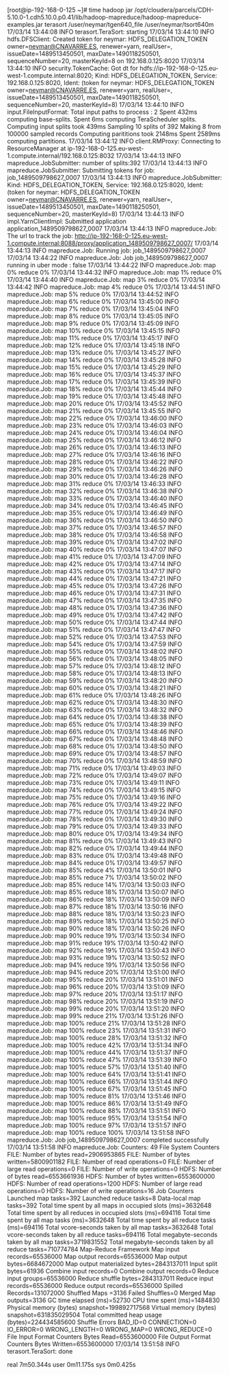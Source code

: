 [root@ip-192-168-0-125 ~]# time hadoop jar /opt/cloudera/parcels/CDH-5.10.0-1.cdh5.10.0.p0.41/lib/hadoop-mapreduce/hadoop-mapreduce-examples.jar terasort /user/neymar/tgen640_file /user/neymar/tsort640m
17/03/14 13:44:08 INFO terasort.TeraSort: starting
17/03/14 13:44:10 INFO hdfs.DFSClient: Created token for neymar: HDFS_DELEGATION_TOKEN owner=neymar@CNAVARRE.ES, renewer=yarn, realUser=, issueDate=1489513450501, maxDate=1490118250501, sequenceNumber=20, masterKeyId=8 on 192.168.0.125:8020
17/03/14 13:44:10 INFO security.TokenCache: Got dt for hdfs://ip-192-168-0-125.eu-west-1.compute.internal:8020; Kind: HDFS_DELEGATION_TOKEN, Service: 192.168.0.125:8020, Ident: (token for neymar: HDFS_DELEGATION_TOKEN owner=neymar@CNAVARRE.ES, renewer=yarn, realUser=, issueDate=1489513450501, maxDate=1490118250501, sequenceNumber=20, masterKeyId=8)
17/03/14 13:44:10 INFO input.FileInputFormat: Total input paths to process : 2
Spent 432ms computing base-splits.
Spent 6ms computing TeraScheduler splits.
Computing input splits took 439ms
Sampling 10 splits of 392
Making 8 from 100000 sampled records
Computing parititions took 2148ms
Spent 2589ms computing partitions.
17/03/14 13:44:12 INFO client.RMProxy: Connecting to ResourceManager at ip-192-168-0-125.eu-west-1.compute.internal/192.168.0.125:8032
17/03/14 13:44:13 INFO mapreduce.JobSubmitter: number of splits:392
17/03/14 13:44:13 INFO mapreduce.JobSubmitter: Submitting tokens for job: job_1489509798627_0007
17/03/14 13:44:13 INFO mapreduce.JobSubmitter: Kind: HDFS_DELEGATION_TOKEN, Service: 192.168.0.125:8020, Ident: (token for neymar: HDFS_DELEGATION_TOKEN owner=neymar@CNAVARRE.ES, renewer=yarn, realUser=, issueDate=1489513450501, maxDate=1490118250501, sequenceNumber=20, masterKeyId=8)
17/03/14 13:44:13 INFO impl.YarnClientImpl: Submitted application application_1489509798627_0007
17/03/14 13:44:13 INFO mapreduce.Job: The url to track the job: http://ip-192-168-0-125.eu-west-1.compute.internal:8088/proxy/application_1489509798627_0007/
17/03/14 13:44:13 INFO mapreduce.Job: Running job: job_1489509798627_0007
17/03/14 13:44:22 INFO mapreduce.Job: Job job_1489509798627_0007 running in uber mode : false
17/03/14 13:44:22 INFO mapreduce.Job:  map 0% reduce 0%
17/03/14 13:44:32 INFO mapreduce.Job:  map 1% reduce 0%
17/03/14 13:44:40 INFO mapreduce.Job:  map 3% reduce 0%
17/03/14 13:44:42 INFO mapreduce.Job:  map 4% reduce 0%
17/03/14 13:44:51 INFO mapreduce.Job:  map 5% reduce 0%
17/03/14 13:44:52 INFO mapreduce.Job:  map 6% reduce 0%
17/03/14 13:45:00 INFO mapreduce.Job:  map 7% reduce 0%
17/03/14 13:45:04 INFO mapreduce.Job:  map 8% reduce 0%
17/03/14 13:45:05 INFO mapreduce.Job:  map 9% reduce 0%
17/03/14 13:45:09 INFO mapreduce.Job:  map 10% reduce 0%
17/03/14 13:45:15 INFO mapreduce.Job:  map 11% reduce 0%
17/03/14 13:45:17 INFO mapreduce.Job:  map 12% reduce 0%
17/03/14 13:45:18 INFO mapreduce.Job:  map 13% reduce 0%
17/03/14 13:45:27 INFO mapreduce.Job:  map 14% reduce 0%
17/03/14 13:45:28 INFO mapreduce.Job:  map 15% reduce 0%
17/03/14 13:45:29 INFO mapreduce.Job:  map 16% reduce 0%
17/03/14 13:45:37 INFO mapreduce.Job:  map 17% reduce 0%
17/03/14 13:45:39 INFO mapreduce.Job:  map 18% reduce 0%
17/03/14 13:45:44 INFO mapreduce.Job:  map 19% reduce 0%
17/03/14 13:45:48 INFO mapreduce.Job:  map 20% reduce 0%
17/03/14 13:45:52 INFO mapreduce.Job:  map 21% reduce 0%
17/03/14 13:45:55 INFO mapreduce.Job:  map 22% reduce 0%
17/03/14 13:46:00 INFO mapreduce.Job:  map 23% reduce 0%
17/03/14 13:46:03 INFO mapreduce.Job:  map 24% reduce 0%
17/03/14 13:46:04 INFO mapreduce.Job:  map 25% reduce 0%
17/03/14 13:46:12 INFO mapreduce.Job:  map 26% reduce 0%
17/03/14 13:46:13 INFO mapreduce.Job:  map 27% reduce 0%
17/03/14 13:46:16 INFO mapreduce.Job:  map 28% reduce 0%
17/03/14 13:46:22 INFO mapreduce.Job:  map 29% reduce 0%
17/03/14 13:46:26 INFO mapreduce.Job:  map 30% reduce 0%
17/03/14 13:46:28 INFO mapreduce.Job:  map 31% reduce 0%
17/03/14 13:46:33 INFO mapreduce.Job:  map 32% reduce 0%
17/03/14 13:46:38 INFO mapreduce.Job:  map 33% reduce 0%
17/03/14 13:46:40 INFO mapreduce.Job:  map 34% reduce 0%
17/03/14 13:46:45 INFO mapreduce.Job:  map 35% reduce 0%
17/03/14 13:46:49 INFO mapreduce.Job:  map 36% reduce 0%
17/03/14 13:46:50 INFO mapreduce.Job:  map 37% reduce 0%
17/03/14 13:46:57 INFO mapreduce.Job:  map 38% reduce 0%
17/03/14 13:46:58 INFO mapreduce.Job:  map 39% reduce 0%
17/03/14 13:47:02 INFO mapreduce.Job:  map 40% reduce 0%
17/03/14 13:47:07 INFO mapreduce.Job:  map 41% reduce 0%
17/03/14 13:47:09 INFO mapreduce.Job:  map 42% reduce 0%
17/03/14 13:47:14 INFO mapreduce.Job:  map 43% reduce 0%
17/03/14 13:47:17 INFO mapreduce.Job:  map 44% reduce 0%
17/03/14 13:47:21 INFO mapreduce.Job:  map 45% reduce 0%
17/03/14 13:47:26 INFO mapreduce.Job:  map 46% reduce 0%
17/03/14 13:47:31 INFO mapreduce.Job:  map 47% reduce 0%
17/03/14 13:47:35 INFO mapreduce.Job:  map 48% reduce 0%
17/03/14 13:47:36 INFO mapreduce.Job:  map 49% reduce 0%
17/03/14 13:47:42 INFO mapreduce.Job:  map 50% reduce 0%
17/03/14 13:47:44 INFO mapreduce.Job:  map 51% reduce 0%
17/03/14 13:47:47 INFO mapreduce.Job:  map 52% reduce 0%
17/03/14 13:47:53 INFO mapreduce.Job:  map 54% reduce 0%
17/03/14 13:47:59 INFO mapreduce.Job:  map 55% reduce 0%
17/03/14 13:48:02 INFO mapreduce.Job:  map 56% reduce 0%
17/03/14 13:48:05 INFO mapreduce.Job:  map 57% reduce 0%
17/03/14 13:48:12 INFO mapreduce.Job:  map 58% reduce 0%
17/03/14 13:48:13 INFO mapreduce.Job:  map 59% reduce 0%
17/03/14 13:48:20 INFO mapreduce.Job:  map 60% reduce 0%
17/03/14 13:48:21 INFO mapreduce.Job:  map 61% reduce 0%
17/03/14 13:48:26 INFO mapreduce.Job:  map 62% reduce 0%
17/03/14 13:48:30 INFO mapreduce.Job:  map 63% reduce 0%
17/03/14 13:48:32 INFO mapreduce.Job:  map 64% reduce 0%
17/03/14 13:48:38 INFO mapreduce.Job:  map 65% reduce 0%
17/03/14 13:48:39 INFO mapreduce.Job:  map 66% reduce 0%
17/03/14 13:48:46 INFO mapreduce.Job:  map 67% reduce 0%
17/03/14 13:48:48 INFO mapreduce.Job:  map 68% reduce 0%
17/03/14 13:48:50 INFO mapreduce.Job:  map 69% reduce 0%
17/03/14 13:48:57 INFO mapreduce.Job:  map 70% reduce 0%
17/03/14 13:48:59 INFO mapreduce.Job:  map 71% reduce 0%
17/03/14 13:49:03 INFO mapreduce.Job:  map 72% reduce 0%
17/03/14 13:49:07 INFO mapreduce.Job:  map 73% reduce 0%
17/03/14 13:49:11 INFO mapreduce.Job:  map 74% reduce 0%
17/03/14 13:49:15 INFO mapreduce.Job:  map 75% reduce 0%
17/03/14 13:49:16 INFO mapreduce.Job:  map 76% reduce 0%
17/03/14 13:49:22 INFO mapreduce.Job:  map 77% reduce 0%
17/03/14 13:49:24 INFO mapreduce.Job:  map 78% reduce 0%
17/03/14 13:49:30 INFO mapreduce.Job:  map 79% reduce 0%
17/03/14 13:49:33 INFO mapreduce.Job:  map 80% reduce 0%
17/03/14 13:49:34 INFO mapreduce.Job:  map 81% reduce 0%
17/03/14 13:49:43 INFO mapreduce.Job:  map 82% reduce 0%
17/03/14 13:49:44 INFO mapreduce.Job:  map 83% reduce 0%
17/03/14 13:49:48 INFO mapreduce.Job:  map 84% reduce 0%
17/03/14 13:49:57 INFO mapreduce.Job:  map 85% reduce 4%
17/03/14 13:50:01 INFO mapreduce.Job:  map 85% reduce 7%
17/03/14 13:50:02 INFO mapreduce.Job:  map 85% reduce 14%
17/03/14 13:50:03 INFO mapreduce.Job:  map 85% reduce 18%
17/03/14 13:50:07 INFO mapreduce.Job:  map 86% reduce 18%
17/03/14 13:50:09 INFO mapreduce.Job:  map 87% reduce 18%
17/03/14 13:50:16 INFO mapreduce.Job:  map 88% reduce 18%
17/03/14 13:50:23 INFO mapreduce.Job:  map 89% reduce 18%
17/03/14 13:50:25 INFO mapreduce.Job:  map 90% reduce 18%
17/03/14 13:50:26 INFO mapreduce.Job:  map 90% reduce 19%
17/03/14 13:50:34 INFO mapreduce.Job:  map 91% reduce 19%
17/03/14 13:50:42 INFO mapreduce.Job:  map 92% reduce 19%
17/03/14 13:50:43 INFO mapreduce.Job:  map 93% reduce 19%
17/03/14 13:50:52 INFO mapreduce.Job:  map 94% reduce 19%
17/03/14 13:50:56 INFO mapreduce.Job:  map 94% reduce 20%
17/03/14 13:51:00 INFO mapreduce.Job:  map 95% reduce 20%
17/03/14 13:51:01 INFO mapreduce.Job:  map 96% reduce 20%
17/03/14 13:51:09 INFO mapreduce.Job:  map 97% reduce 20%
17/03/14 13:51:17 INFO mapreduce.Job:  map 98% reduce 20%
17/03/14 13:51:19 INFO mapreduce.Job:  map 99% reduce 20%
17/03/14 13:51:20 INFO mapreduce.Job:  map 99% reduce 21%
17/03/14 13:51:26 INFO mapreduce.Job:  map 100% reduce 21%
17/03/14 13:51:28 INFO mapreduce.Job:  map 100% reduce 23%
17/03/14 13:51:31 INFO mapreduce.Job:  map 100% reduce 28%
17/03/14 13:51:32 INFO mapreduce.Job:  map 100% reduce 42%
17/03/14 13:51:34 INFO mapreduce.Job:  map 100% reduce 44%
17/03/14 13:51:37 INFO mapreduce.Job:  map 100% reduce 47%
17/03/14 13:51:39 INFO mapreduce.Job:  map 100% reduce 57%
17/03/14 13:51:40 INFO mapreduce.Job:  map 100% reduce 64%
17/03/14 13:51:41 INFO mapreduce.Job:  map 100% reduce 66%
17/03/14 13:51:44 INFO mapreduce.Job:  map 100% reduce 67%
17/03/14 13:51:45 INFO mapreduce.Job:  map 100% reduce 81%
17/03/14 13:51:46 INFO mapreduce.Job:  map 100% reduce 86%
17/03/14 13:51:49 INFO mapreduce.Job:  map 100% reduce 88%
17/03/14 13:51:51 INFO mapreduce.Job:  map 100% reduce 95%
17/03/14 13:51:54 INFO mapreduce.Job:  map 100% reduce 97%
17/03/14 13:51:57 INFO mapreduce.Job:  map 100% reduce 100%
17/03/14 13:51:58 INFO mapreduce.Job: Job job_1489509798627_0007 completed successfully
17/03/14 13:51:58 INFO mapreduce.Job: Counters: 49
        File System Counters
                FILE: Number of bytes read=2906953865
                FILE: Number of bytes written=5800901182
                FILE: Number of read operations=0
                FILE: Number of large read operations=0
                FILE: Number of write operations=0
                HDFS: Number of bytes read=6553661936
                HDFS: Number of bytes written=6553600000
                HDFS: Number of read operations=1200
                HDFS: Number of large read operations=0
                HDFS: Number of write operations=16
        Job Counters
                Launched map tasks=392
                Launched reduce tasks=8
                Data-local map tasks=392
                Total time spent by all maps in occupied slots (ms)=3632648
                Total time spent by all reduces in occupied slots (ms)=694116
                Total time spent by all map tasks (ms)=3632648
                Total time spent by all reduce tasks (ms)=694116
                Total vcore-seconds taken by all map tasks=3632648
                Total vcore-seconds taken by all reduce tasks=694116
                Total megabyte-seconds taken by all map tasks=3719831552
                Total megabyte-seconds taken by all reduce tasks=710774784
        Map-Reduce Framework
                Map input records=65536000
                Map output records=65536000
                Map output bytes=6684672000
                Map output materialized bytes=2843137011
                Input split bytes=61936
                Combine input records=0
                Combine output records=0
                Reduce input groups=65536000
                Reduce shuffle bytes=2843137011
                Reduce input records=65536000
                Reduce output records=65536000
                Spilled Records=131072000
                Shuffled Maps =3136
                Failed Shuffles=0
                Merged Map outputs=3136
                GC time elapsed (ms)=52730
                CPU time spent (ms)=1484830
                Physical memory (bytes) snapshot=199892717568
                Virtual memory (bytes) snapshot=631835029504
                Total committed heap usage (bytes)=224434585600
        Shuffle Errors
                BAD_ID=0
                CONNECTION=0
                IO_ERROR=0
                WRONG_LENGTH=0
                WRONG_MAP=0
                WRONG_REDUCE=0
        File Input Format Counters
                Bytes Read=6553600000
        File Output Format Counters
                Bytes Written=6553600000
17/03/14 13:51:58 INFO terasort.TeraSort: done

real    7m50.344s
user    0m11.175s
sys     0m0.425s
